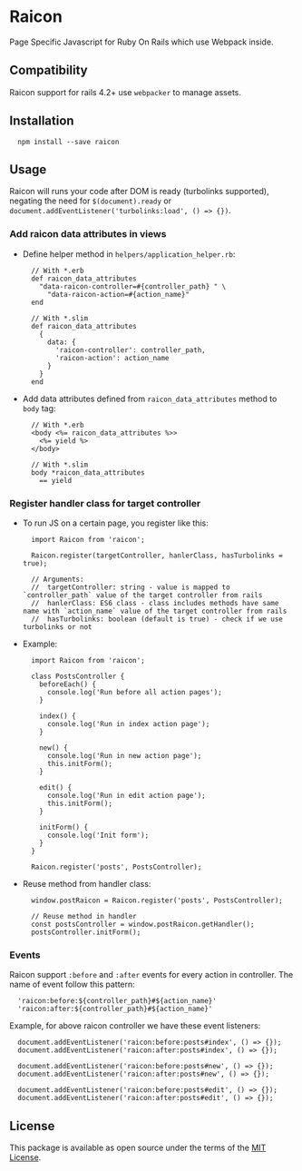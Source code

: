 # Raicon
Page Specific Javascript for Ruby On Rails which use Webpack inside.

## Compatibility
Raicon support for rails 4.2+ use `webpacker` to manage assets.

## Installation
```
  npm install --save raicon
```

## Usage
Raicon will runs your code after DOM is ready (turbolinks supported), negating the need for `$(document).ready` or `document.addEventListener('turbolinks:load', () => {})`.

### Add raicon data attributes in views
  - Define helper method in `helpers/application_helper.rb`:

    ```
      // With *.erb
      def raicon_data_attributes
        "data-raicon-controller=#{controller_path} " \
          "data-raicon-action=#{action_name}"
      end

      // With *.slim
      def raicon_data_attributes
        {
          data: {
            'raicon-controller': controller_path,
            'raicon-action': action_name
          }
        }
      end
    ```

  - Add data attributes defined from `raicon_data_attributes` method to `body` tag:

    ```
      // With *.erb
      <body <%= raicon_data_attributes %>>
        <%= yield %>
      </body>

      // With *.slim
      body *raicon_data_attributes
        == yield
    ```

### Register handler class for target controller
  - To run JS on a certain page, you register like this:

    ```
      import Raicon from 'raicon';

      Raicon.register(targetController, hanlerClass, hasTurbolinks = true);

      // Arguments:
      //  targetController: string - value is mapped to `controller_path` value of the target controller from rails
      //  hanlerClass: ES6 class - class includes methods have same name with `action_name` value of the target controller from rails
      //  hasTurbolinks: boolean (default is true) - check if we use turbolinks or not
    ```

  - Example:

    ```
      import Raicon from 'raicon';

      class PostsController {
        beforeEach() {
          console.log('Run before all action pages');
        }

        index() {
          console.log('Run in index action page');
        }

        new() {
          console.log('Run in new action page');
          this.initForm();
        }

        edit() {
          console.log('Run in edit action page');
          this.initForm();
        }

        initForm() {
          console.log('Init form');
        }
      }

      Raicon.register('posts', PostsController);
    ```

  - Reuse method from handler class:

    ```
      window.postRaicon = Raicon.register('posts', PostsController);

      // Reuse method in handler
      const postsController = window.postRaicon.getHandler();
      postsController.initForm();
    ```

### Events
Raicon support `:before` and `:after` events for every action in controller. The name of event follow this pattern:

```
  'raicon:before:${controller_path}#${action_name}'
  'raicon:after:${controller_path}#${action_name}'
```

Example, for above raicon controller we have these event listeners:

```
  document.addEventListener('raicon:before:posts#index', () => {});
  document.addEventListener('raicon:after:posts#index', () => {});

  document.addEventListener('raicon:before:posts#new', () => {});
  document.addEventListener('raicon:after:posts#new', () => {});

  document.addEventListener('raicon:before:posts#edit', () => {});
  document.addEventListener('raicon:after:posts#edit', () => {});
```

## License
This package is available as open source under the terms of the [MIT License](http://opensource.org/licenses/MIT).
